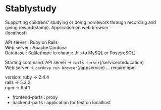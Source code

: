 # Stablystudy
Supporting childrens' studying or doing homework through recording and giving reward(stamp).
Application on web browser<br>
(localhost)

API server : Ruby on Rails<br>
Web server : Apache Cordova<br>
Database : Sqlite(hope to change this to MySQL or PostgreSQL)

Starting command:
API server -> `rails server`(/serviceofeducation)<br>
Web server -> `cordova run browser`(/appservice) ... require npm<br>

version:
ruby -> 2.4.4 <br>
rails -> 5.2.2 <br>
npm -> 6.4.1 <br>

- frontend-parts : proxy
- backend-parts : application for test on localhost
